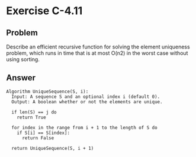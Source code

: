 # Exercise C-4.11

## Problem

Describe an efficient recursive function for solving the element uniqueness
problem, which runs in time that is at most O(n2) in the worst case without
using sorting.

## Answer

```
Algorithm UniqueSequence(S, i):
  Input: A sequence S and an optional index i (default 0).
  Output: A boolean whether or not the elements are unique.

  if len(S) == j do
    return True

  for index in the range from i + 1 to the length of S do
    if S[i] == S[index]:
      return False

  return UniqueSequence(S, i + 1)
```
